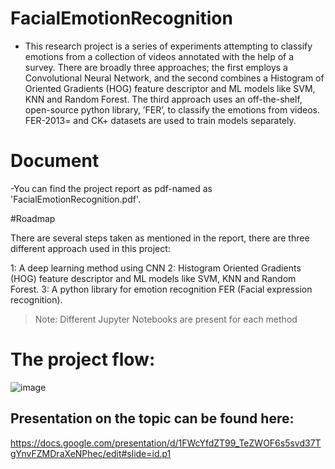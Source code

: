 # FacialEmotionRecognition

- This research project is a series of experiments attempting to classify emotions from a collection of videos annotated with the help of a survey. There are broadly three approaches; the first employs a Convolutional Neural Network, and the second combines a Histogram of Oriented Gradients (HOG) feature descriptor and ML models like SVM,  KNN and Random Forest. The third approach uses an off-the-shelf, open-source python library, ’FER’, to classify the emotions from videos. FER-2013= and CK+ datasets are used to train models separately. 

# Document 
-You can find the project report as pdf-named as 'FacialEmotionRecognition.pdf'.

#Roadmap

There are several steps taken as mentioned in the report, there are three different approach used in this project:

1: A deep learning method using CNN
2: Histogram Oriented Gradients (HOG) feature descriptor and ML models like SVM,  KNN and Random Forest.
3: A python library for emotion recognition FER (Facial expression recognition).

> Note:  Different Jupyter Notebooks are present for each method 

# The project flow:

![image](https://user-images.githubusercontent.com/39568831/193047122-f44e9abc-d0e8-4d01-a810-cbe331cd051f.png)


## Presentation on the topic can be found here:

https://docs.google.com/presentation/d/1FWcYfdZT99_TeZWOF6s5svd37TgYnvFZMDraXeNPhec/edit#slide=id.p1
